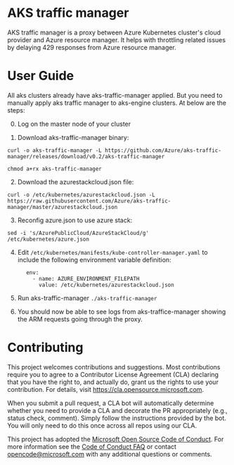# AKS traffic manager 
AKS traffic manager is a proxy between Azure Kubernetes cluster's cloud provider and Azure resource manager. It helps with throttling related issues by delaying 429 responses from Azure resource manager.

# User Guide

All aks clusters already have aks-traffic-manager applied. But you need to manually apply aks traffic manager to aks-engine clusters. At below are the steps:

0. Log on the master node of your cluster 

1. Download aks-traffic-manager binary:

```curl -o aks-traffic-manager -L https://github.com/Azure/aks-traffic-manager/releases/download/v0.2/aks-traffic-manager```

```chmod a+rx aks-traffic-manager```

2. Download the azurestackcloud.json file:

```curl -o /etc/kubernetes/azurestackcloud.json -L https://raw.githubusercontent.com/Azure/aks-traffic-manager/master/azurestackcloud.json```

3. Reconfig azure.json to use azure stack:

```sed -i 's/AzurePublicCloud/AzureStackCloud/g' /etc/kubernetes/azure.json```

4. Edit ```/etc/kubernetes/manifests/kube-controller-manager.yaml``` to include the following environment variable definition:

```
      env:
        - name: AZURE_ENVIRONMENT_FILEPATH
          value: /etc/kubernetes/azurestackcloud.json
```

5. Run aks-traffic-manager ```./aks-traffic-manager```

6. You should now be able to see logs from aks-traffice-manager showing the ARM requests going through the proxy.

# Contributing

This project welcomes contributions and suggestions.  Most contributions require you to agree to a
Contributor License Agreement (CLA) declaring that you have the right to, and actually do, grant us
the rights to use your contribution. For details, visit https://cla.opensource.microsoft.com.

When you submit a pull request, a CLA bot will automatically determine whether you need to provide
a CLA and decorate the PR appropriately (e.g., status check, comment). Simply follow the instructions
provided by the bot. You will only need to do this once across all repos using our CLA.

This project has adopted the [Microsoft Open Source Code of Conduct](https://opensource.microsoft.com/codeofconduct/).
For more information see the [Code of Conduct FAQ](https://opensource.microsoft.com/codeofconduct/faq/) or
contact [opencode@microsoft.com](mailto:opencode@microsoft.com) with any additional questions or comments.
